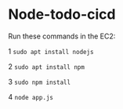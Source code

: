 # Node-todo-cicd

Run these commands in the EC2:


1 `sudo apt install nodejs`


2 `sudo apt install npm`


3 `sudo npm install`

4 `node app.js`



